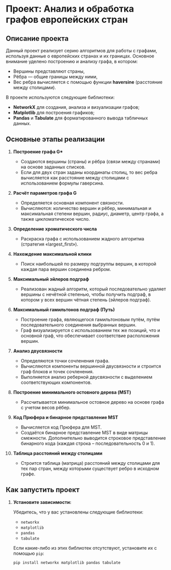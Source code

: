 # Проект: Анализ и обработка графов европейских стран

## Описание проекта

Данный проект реализует серию алгоритмов для работы с графами, используя данные о европейских странах и их границах. Основное внимание уделено построению и анализу графа, в котором:
- Вершины представляют страны,
- Рёбра — общие границы между ними,
- Вес ребра вычисляется с помощью функции **haversine** (расстояние между столицами).

В проекте используются следующие библиотеки:
- **NetworkX** для создания, анализа и визуализации графов;
- **Matplotlib** для построения графиков;
- **Pandas** и **Tabulate** для форматированного вывода табличных данных.

## Основные этапы реализации

1. **Построение графа G\***  
   - Создаются вершины (страны) и рёбра (связи между странами) на основе заданных списков.
   - Если для двух стран заданы координаты столиц, то вес ребра вычисляется как расстояние между столицами с использованием формулы гаверсина.

2. **Расчёт параметров графа G**  
   - Определяется основная компонент связности.
   - Вычисляются: количество вершин и рёбер, минимальная и максимальная степени вершин, радиус, диаметр, центр графа, а также цикломатическое число.

3. **Определение хроматического числа**  
   - Раскраска графа с использованием жадного алгоритма (стратегия «largest_first»).

4. **Нахождение максимальной клики**  
   - Поиск наибольшей по размеру подгруппы вершин, в которой каждая пара вершин соединена ребром.

5. **Максимальный эйлеров подграф**  
   - Реализован жадный алгоритм, который последовательно удаляет вершины с нечётной степенью, чтобы получить подграф, в котором у всех вершин чётная степень (эйлеров подграф).

6. **Максимальный гамильтонов подграф (Путь)**  
   - Построение графа, являющегося гамильтоновым путём, путём последовательного соединения выбранных вершин.
   - Граф визуализируется с использованием тех же позиций, что и основной граф, что обеспечивает соответствие расположения вершин.

7. **Анализ двусвязности**  
   - Определяются точки сочленения графа.
   - Вычисляются компоненты вершинной двусвязности и строится граф блоков и точек сочленения.
   - Выполняется анализ реберной двусвязности с выделением соответствующих компонентов.

8. **Построение минимального остовного дерева (MST)**  
   - Рассчитывается минимальное остовное дерево на основе графа с учетом весов рёбер.

9. **Код Прюфера и бинарное представление MST**  
   - Вычисляется код Прюфера для MST.
   - Создаётся бинарное представление MST в виде матрицы смежности. Дополнительно выводится строковое представление бинарного кода (каждая строка – последовательность 0 и 1).

10. **Таблица расстояний между столицами**  
    - Строится таблица (матрица) расстояний между столицами для тех пар стран, между которыми существует ребро в исходном графе.

## Как запустить проект

1. **Установите зависимости:**

   Убедитесь, что у вас установлены следующие библиотеки:
   - `networkx`
   - `matplotlib`
   - `pandas`
   - `tabulate`

   Если какие-либо из этих библиотек отсутствуют, установите их с помощью `pip`:
   ```bash
   pip install networkx matplotlib pandas tabulate

